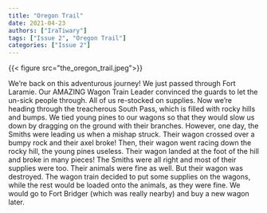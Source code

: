 ```yaml
---
title: "Oregon Trail"
date: 2021-04-23
authors: ["IraTiwary"]
tags: ["Issue 2", "Oregon Trail"]
categories: ["Issue 2"]
---
```

{{< figure src="the_oregon_trail.jpeg">}}

We’re back on this adventurous journey! We just passed through Fort Laramie. Our AMAZING Wagon Train Leader convinced the guards to let the un-sick people through. All of us re-stocked on supplies. Now we’re heading through the treacherous South Pass, which is filled with rocky hills and bumps. We tied young pines to our wagons so that they would slow us down by dragging on the ground with their branches. However, one day, the Smiths were leading us when a mishap struck. Their wagon crossed over a bumpy rock and their axel broke! Then, their wagon went racing down the rocky hill, the young pines useless. Their wagon landed at the foot of the hill and broke in many pieces! The Smiths were all right and most of their supplies were too. Their animals were fine as well. But their wagon was destroyed. The wagon train decided to put some supplies on the wagons, while the rest would be loaded onto the animals, as they were fine. We would go to Fort Bridger (which was really nearby) and buy a new wagon later.
